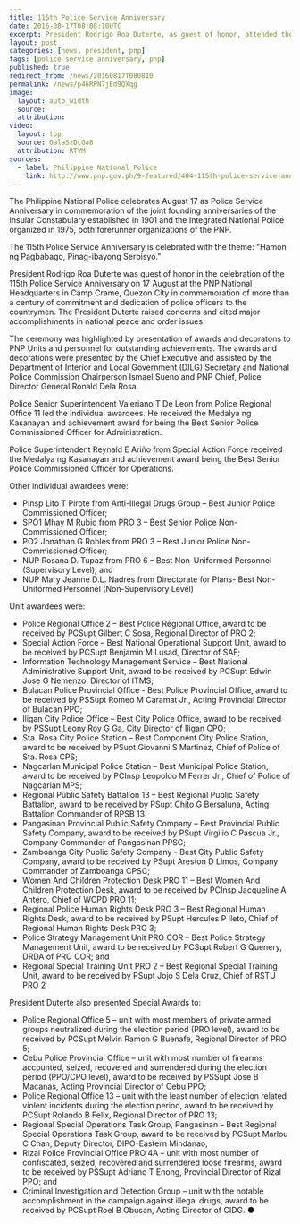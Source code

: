 ```yaml
---
title: 115th Police Service Anniversary
date: 2016-08-17T08:08:10UTC
excerpt: President Rodrigo Roa Duterte, as guest of honor, attended the 115th Police Service Anniversary on 17 August 2016 at the Philippine National Police National Headquarters in Camp Crame, Quezon City.
layout: post
categories: [news, president, pnp]
tags: [police service anniversary, pnp]
published: true
redirect_from: /news/20160817T080810
permalink: /news/p46RPN7jEd9QXqg
image:
  layout: auto_width
  source: 
  attribution: 
video:
  layout: top
  source: OalaSzDcGa8
  attribution: RTVM
sources:
  - label: Philippine National Police
    link: http://www.pnp.gov.ph/9-featured/404-115th-police-service-anniverssary
---
```


The Philippine National Police celebrates August 17 as Police Service Anniversary in commemoration of the joint founding anniversaries of the Insular Constabulary established in 1901 and the Integrated National Police organized in 1975, both forerunner organizations of the PNP.

The 115th Police Service Anniversary is celebrated with the theme: "Hamon ng Pagbabago, Pinag-ibayong Serbisyo."

President Rodrigo Roa Duterte was guest of honor in the celebration of the 115th Police Service Anniversary on 17 August at the PNP National Headquarters in Camp Crame, Quezon City in commemoration of more than a century of commitment and dedication of police officers to the countrymen.
The President Duterte raised concerns and cited major accomplishments in national peace and order issues.

The ceremony was highlighted by presentation of awards and decoratons to PNP Units and personnel for outstanding achievements.
The awards and decorations were presented by the Chief Executive and assisted by the Department of Interior and Local Government (DILG) Secretary and National Police Commission Chairperson Ismael Sueno and PNP Chief, Police Director General Ronald Dela Rosa.

Police Senior Superintendent Valeriano T De Leon from Police Regional Office 11 led the individual awardees.
He received the Medalya ng Kasanayan and achievement award for being the Best Senior Police Commissioned Officer for Administration.

Police Superintendent Reynald E Ariño from Special Action Force received the Medalya ng Kasanayan and achievement award being the Best Senior Police Commissioned Officer for Operations.

Other individual awardees were:

* PInsp Lito T Pirote from Anti-Illegal Drugs Group – Best Junior Police Commissioned Officer;
* SPO1 Mhay M Rubio from PRO 3 – Best Senior Police Non-Commissioned Officer;
* PO2 Jonathan G Robles from PRO 3 – Best Junior Police Non-Commissioned Officer;
* NUP Rosana D. Tupaz from PRO 6 – Best Non-Uniformed Personnel (Supervisory Level); and
* NUP Mary Jeanne D.L. Nadres from Directorate for Plans- Best Non-Uniformed Personnel (Non-Supervisory Level)

Unit awardees were:

* Police Regional Office 2 – Best Police Regional Office, award to be received by PCSupt Gilbert C Sosa, Regional Director of PRO 2;
* Special Action Force – Best National Operational Support Unit, award to be received by PCSupt Benjamin M Lusad, Director of SAF;
* Information Technology Management Service – Best National Administrative Support Unit, award to be received by PCSupt Edwin Jose G Nemenzo, Director of ITMS;
* Bulacan Police Provincial Office - Best Police Provincial Office, award to be received by PSSupt Romeo M Caramat Jr., Acting Provincial Director of Bulacan PPO;
* Iligan City Police Office – Best City Police Office, award to be received by PSSupt Leony Roy G Ga, City Director of Iligan CPO;
* Sta. Rosa City Police Station – Best Component City Police Station, award to be received by PSupt Giovanni S Martinez, Chief of Police of Sta. Rosa CPS;
* Nagcarlan Municipal Police Station – Best Municipal Police Station, award to be received by PCInsp Leopoldo M Ferrer Jr., Chief of Police of Nagcarlan MPS;
* Regional Public Safety Battalion 13 – Best Regional Public Safety Battalion, award to be received by PSupt Chito G Bersaluna, Acting Battalion Commander of RPSB 13;
* Pangasinan Provincial Public Safety Company – Best Provincial Public Safety Company, award to be received by PSupt Virgilio C Pascua Jr., Company Commander of Pangasinan PPSC;
* Zamboanga City Public Safety Company - Best City Public Safety Company, award to be received by PSupt Areston D Limos, Company Commander of Zamboanga CPSC;
* Women And Children Protection Desk PRO 11 – Best Women And Children Protection Desk, award to be received by PCInsp Jacqueline A Antero, Chief of WCPD PRO 11;
* Regional Police Human Rights Desk PRO 3 – Best Regional Human Rights Desk, award to be received by PSupt Hercules P Ileto, Chief of Regional Human Rights Desk PRO 3;
* Police Strategy Management Unit PRO COR – Best Police Strategy Management Unit, award to be received by PCSupt Robert G Quenery, DRDA of PRO COR; and
* Regional Special Training Unit PRO 2 – Best Regional Special Training Unit, award to be received by PSupt Jojo S Dela Cruz, Chief of RSTU PRO 2

President Duterte also presented Special Awards to:

* Police Regional Office 5 – unit with most members of private armed groups neutralized during the election period (PRO level), award to be received by PCSupt Melvin Ramon G Buenafe, Regional Director of PRO 5;
* Cebu Police Provincial Office – unit with most number of firearms accounted, seized, recovered and surrendered during the election period (PPO/CPO level), award to be received by PSSupt Jose B Macanas, Acting Provincial Director of Cebu PPO;
* Police Regional Office 13 – unit with the least number of election related violent incidents during the election period, award to be received by PCSupt Rolando B Felix, Regional Director of PRO 13;
* Regional Special Operations Task Group, Pangasinan – Best Regional Special Operations Task Group, award to be received by PCSupt Marlou C Chan, Deputy Director, DIPO-Eastern Mindanao;
* Rizal Police Provincial Office PRO 4A – unit with most number of confiscated, seized, recovered and surrendered loose firearms, award to be received by PSSupt Adriano T Enong, Provincial Director of Rizal PPO; and
* Criminal Investigation and Detection Group – unit with the notable accomplishment in the campaign against illegal drugs, award to be received by PCSupt Roel B Obusan, Acting Director of CIDG.
&#x25cf;



